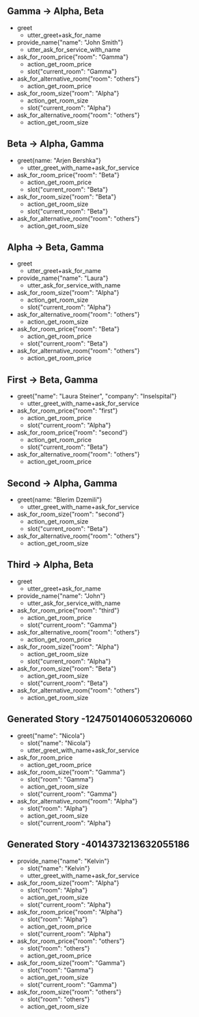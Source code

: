 ## Gamma -> Alpha, Beta
* greet
    - utter_greet+ask_for_name
* provide_name{"name": "John Smith"}
    - utter_ask_for_service_with_name
* ask_for_room_price{"room": "Gamma"}
    - action_get_room_price
    - slot{"current_room": "Gamma"}
* ask_for_alternative_room{"room": "others"}
    - action_get_room_price
* ask_for_room_size{"room": "Alpha"}
    - action_get_room_size
    - slot{"current_room": "Alpha"}
* ask_for_alternative_room{"room": "others"}
    - action_get_room_size

## Beta -> Alpha, Gamma
* greet{name: "Arjen Bershka"}
    - utter_greet_with_name+ask_for_service
* ask_for_room_price{"room": "Beta"}
    - action_get_room_price
    - slot{"current_room": "Beta"}
* ask_for_room_size{"room": "Beta"}
    - action_get_room_size
    - slot{"current_room": "Beta"}
* ask_for_alternative_room{"room": "others"}
    - action_get_room_size

## Alpha -> Beta, Gamma 
* greet
    - utter_greet+ask_for_name
* provide_name{"name": "Laura"}
    - utter_ask_for_service_with_name
* ask_for_room_size{"room": "Alpha"}
    - action_get_room_size
    - slot{"current_room": "Alpha"}
* ask_for_alternative_room{"room": "others"}
    - action_get_room_size
* ask_for_room_price{"room": "Beta"}
    - action_get_room_price
    - slot{"current_room": "Beta"}
* ask_for_alternative_room{"room": "others"}
    - action_get_room_price

## First -> Beta, Gamma
* greet{"name": "Laura Steiner", "company": "Inselspital"}
    - utter_greet_with_name+ask_for_service
* ask_for_room_price{"room": "first"}
    - action_get_room_price
    - slot{"current_room": "Alpha"}
* ask_for_room_price{"room": "second"}
    - action_get_room_price
    - slot{"current_room": "Beta"}
* ask_for_alternative_room{"room": "others"}
    - action_get_room_price


## Second -> Alpha, Gamma
* greet{name: "Blerim Dzemili"}
    - utter_greet_with_name+ask_for_service
* ask_for_room_size{"room": "second"}
    - action_get_room_size
    - slot{"current_room": "Beta"}
* ask_for_alternative_room{"room": "others"}
    - action_get_room_size

## Third -> Alpha, Beta
* greet
    - utter_greet+ask_for_name
* provide_name{"name": "John"}
    - utter_ask_for_service_with_name
* ask_for_room_price{"room": "third"}
    - action_get_room_price
    - slot{"current_room": "Gamma"}
* ask_for_alternative_room{"room": "others"}
    - action_get_room_price
* ask_for_room_size{"room": "Alpha"}
    - action_get_room_size
    - slot{"current_room": "Alpha"}
* ask_for_room_size{"room": "Beta"}
    - action_get_room_size
    - slot{"current_room": "Beta"}
* ask_for_alternative_room{"room": "others"}
    - action_get_room_size

## Generated Story -1247501406053206060
* greet{"name": "Nicola"}
    - slot{"name": "Nicola"}
    - utter_greet_with_name+ask_for_service
* ask_for_room_price
    - action_get_room_price
* ask_for_room_size{"room": "Gamma"}
    - slot{"room": "Gamma"}
    - action_get_room_size
    - slot{"current_room": "Gamma"}
* ask_for_alternative_room{"room": "Alpha"}
    - slot{"room": "Alpha"}
    - action_get_room_size
    - slot{"current_room": "Alpha"}

## Generated Story -4014373213632055186
* provide_name{"name": "Kelvin"}
    - slot{"name": "Kelvin"}
    - utter_greet_with_name+ask_for_service
* ask_for_room_size{"room": "Alpha"}
    - slot{"room": "Alpha"}
    - action_get_room_size
    - slot{"current_room": "Alpha"}
* ask_for_room_price{"room": "Alpha"}
    - slot{"room": "Alpha"}
    - action_get_room_price
    - slot{"current_room": "Alpha"}
* ask_for_room_price{"room": "others"}
    - slot{"room": "others"}
    - action_get_room_price
* ask_for_room_size{"room": "Gamma"}
    - slot{"room": "Gamma"}
    - action_get_room_size
    - slot{"current_room": "Gamma"}
* ask_for_room_size{"room": "others"}
    - slot{"room": "others"}
    - action_get_room_size